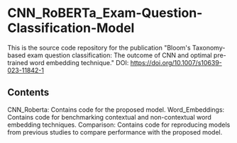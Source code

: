 # CNN_RoBERTa_Exam-Question-Classification-Model

This is the source code repository for the publication "Bloom's Taxonomy-based exam question classification: The outcome of CNN and optimal pre-trained word embedding technique."  DOI: https://doi.org/10.1007/s10639-023-11842-1

## Contents
CNN_Roberta: Contains code for the proposed model.
Word_Embeddings: Contains code for benchmarking contextual and non-contextual word embedding techniques.
Comparison: Contains code for reproducing models from previous studies to compare performance with the proposed model.

